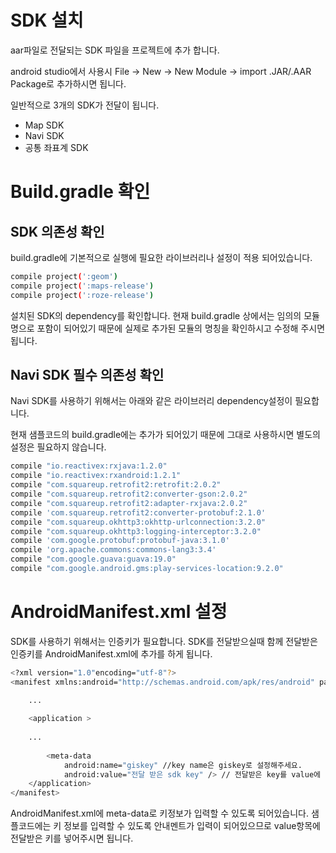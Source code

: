 # SDK 설치
aar파일로 전달되는 SDK 파일을 프로젝트에 추가 합니다. 

android studio에서 사용시 File -> New -> New Module -> import .JAR/.AAR Package로 추가하시면 됩니다.

일반적으로 3개의 SDK가 전달이 됩니다.

 * Map SDK 
 * Navi SDK
 * 공통 좌표계 SDK

# Build.gradle 확인
## SDK 의존성 확인
build.gradle에 기본적으로 실행에 필요한 라이브러리나 설정이 적용 되어있습니다.
```bash
compile project(':geom')
compile project(':maps-release')
compile project(':roze-release')
```
설치된 SDK의 dependency를 확인합니다. 현재 build.gradle 상에서는 임의의 모듈명으로 포함이 되어있기 때문에
실제로 추가된 모듈의 명칭을 확인하시고 수정해 주시면 됩니다.

## Navi SDK 필수 의존성 확인
Navi SDK를 사용하기 위해서는 아래와 같은 라이브러리 dependency설정이 필요합니다.

현재 샘플코드의 build.gradle에는 추가가 되어있기 때문에 그대로 사용하시면 별도의 설정은 필요하지 않습니다.

```bash
compile "io.reactivex:rxjava:1.2.0"
compile "io.reactivex:rxandroid:1.2.1"
compile "com.squareup.retrofit2:retrofit:2.0.2"
compile "com.squareup.retrofit2:converter-gson:2.0.2"
compile "com.squareup.retrofit2:adapter-rxjava:2.0.2"
compile 'com.squareup.retrofit2:converter-protobuf:2.1.0'
compile "com.squareup.okhttp3:okhttp-urlconnection:3.2.0"
compile "com.squareup.okhttp3:logging-interceptor:3.2.0"
compile 'com.google.protobuf:protobuf-java:3.1.0'
compile 'org.apache.commons:commons-lang3:3.4'
compile "com.google.guava:guava:19.0"
compile "com.google.android.gms:play-services-location:9.2.0"
```

# AndroidManifest.xml 설정
SDK를 사용하기 위해서는 인증키가 필요합니다. SDK를 전달받으실때 함께 전달받은 인증키를 AndroidManifest.xml에 추가를 하게 됩니다.

```bash
<?xml version="1.0"encoding="utf-8"?>
<manifest xmlns:android="http://schemas.android.com/apk/res/android" package="앱 패키지 명">

    ...
	
    <application >
	
	...
	
        <meta-data
            android:name="giskey" //key name은 giskey로 설정해주세요.
            android:value="전달 받은 sdk key" /> // 전달받은 key를 value에 넣어 주세요.
    </application>
</manifest>
```
AndroidManifest.xml에 meta-data로 키정보가 입력할 수 있도록 되어있습니다. 샘플코드에는 키 정보를 입력할 수 있도록
안내멘트가 입력이 되어있으므로 value항목에 전달받은 키를 넣어주시면 됩니다.